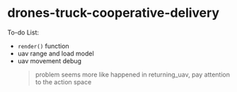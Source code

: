 # drones-truck-cooperative-delivery

To-do List: 
- `render()` function
- uav range and load model
- uav movement debug
  > problem seems more like happened in returning_uav, pay attention to the action space